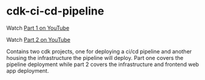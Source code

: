 # cdk-ci-cd-pipeline

Watch [Part 1 on YouTube](https://www.youtube.com/watch?v=Ie8_XNrp9RU)

Watch [Part 2 on YouTube](https://www.youtube.com/watch?v=DvPBG32dLYw)

Contains two cdk projects, one for deploying a ci/cd pipeline and another housing the infrastructure the pipeline will deploy. Part one covers the pipeline deployment while part 2 covers the infrastructure and frontend web app deployment.
